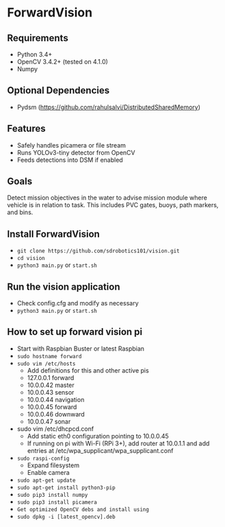 # ForwardVision

## Requirements
* Python 3.4+
* OpenCV 3.4.2+ (tested on 4.1.0)
* Numpy

## Optional Dependencies
* Pydsm (https://github.com/rahulsalvi/DistributedSharedMemory)

## Features
* Safely handles picamera or file stream
* Runs YOLOv3-tiny detector from OpenCV
* Feeds detections into DSM if enabled

## Goals
Detect mission objectives in the water to advise mission module where vehicle
is in relation to task. This includes PVC gates, buoys, path markers, and bins.

## Install ForwardVision
* `git clone https://github.com/sdrobotics101/vision.git`
* `cd vision`
* `python3 main.py` or `start.sh`

## Run the vision application
* Check config.cfg and modify as necessary
* `python3 main.py` or `start.sh`

## How to set up forward vision pi
* Start with Raspbian Buster or latest Raspbian
* `sudo hostname forward`
* `sudo vim /etc/hosts` 
    * Add definitions for this and other active pis
    * 127.0.0.1 forward
    * 10.0.0.42 master
    * 10.0.0.43 sensor
    * 10.0.0.44 navigation
    * 10.0.0.45 forward
    * 10.0.0.46 downward
    * 10.0.0.47 sonar
* sudo vim /etc/dhcpcd.conf
    * Add static eth0 configuration pointing to 10.0.0.45
    * If running on pi with Wi-Fi (RPi 3+), add router at 10.0.1.1 and add entries at /etc/wpa_supplicant/wpa_supplicant.conf
* `sudo raspi-config`
    * Expand filesystem
    * Enable camera
* `sudo apt-get update`
* `sudo apt-get install python3-pip` 
* `sudo pip3 install numpy`
* `sudo pip3 install picamera`
* `Get optimized OpenCV debs and install using`
* `sudo dpkg -i [latest_opencv].deb`

